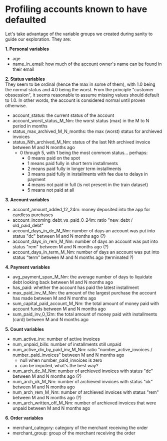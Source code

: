 # Profiling accounts known to have defaulted

Let's take advantage of the variable groups we created during sanity to guide our exploration. They are:

**1. Personal variables**
- age
- name_in_email: how much of the account owner's name can be found in their email

**2. Status variables**<br/>
They seem to be ordinal (hence the max in some of them), with 1.0 being the normal status and 4.0 being the worst. From the principle "customer obssession", it seems reasonable to assume missing values should default to 1.0. In other words, the account is considered normal until proven otherwise.
- account_status: the current status of the account
- account_worst_status_M_Nm: the worst status (max) in the M to N period in months
- status_max_archived_M_N_months: the max (worst) status for archieved invoices
- status_Nth_archived_M_Nm: status of the last Nth archived invoice between M and N months ago
    - 0 through 5, with 1 being the most commom status... perhaps:
        - 0 means paid on the spot
        - 1 means paid fully in short term installments
        - 2 means paid fully in longer term installments
        - 3 means paid fully in installments with fee due to delays in payment
        - 4 means not paid in full (is not present in the train dataset)
        - 5 means not paid at all
    
**3. Account variables**
- account_amount_added_12_24m: money deposited into the app for cardless purchases
- account_incoming_debt_vs_paid_0_24m: ratio "new_debt / old_paid_debt"
- account_days_in_dc_M_Nm: number of days an account was put into status "dc" between M and N months ago (?)
- account_days_in_rem_M_Nm: number of days an account was put into status "rem" between M and N months ago (?)
- account_days_in_term_M_Nm: number of days an account was put into status "term" between M and N months ago (terminated ?)

**4. Payment variables**
- avg_payment_span_M_Nm: the average number of days to liquidate debt looking back between M and N months ago
- has_paid: whether the account has paid the latest installment
- max_paid_inv_M_Nm: the amount of the largest purchase the account has made between M and N months ago
- sum_capital_paid_account_M_Nm: the total amount of money paid with account funds between M and N months ago
- sum_paid_inv_0_12m: the total amount of money paid with installments (card) between M and N months ago

**5. Count variables**
- num_active_inv: number of active invoices
- num_unpaid_bills: number of installments still unpaid
- num_active_div_by_paid_inv_M_Nm: ratio "number_active_invoices / number_paid_invoices" between M and N months ago
    - null when number_paid_invoices is zero
    - can be imputed, what's the best way?
- num_arch_dc_M_Nm: number of archieved invoices with status "dc" between M and N months ago (?)
- num_arch_ok_M_Nm: number of archieved invoices with status "ok" between M and N months ago
- num_arch_rem_M_Nm: number of archieved invoices with status "rem" between M and N months ago (?)
- num_arch_written_off_M_Nm: number of archieved invoices that were unpaid between M and N months ago

**6. Order variables**
- merchant_category: category of the merchant receiving the order
- merchant_group: group of the merchant receiving the order